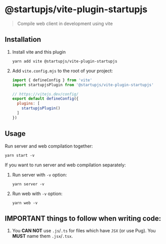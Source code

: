 # @startupjs/vite-plugin-startupjs

> Compile web client in development using vite

## Installation

1. Install vite and this plugin

    ```
    yarn add vite @startupjs/vite-plugin-startupjs
    ```

2. Add `vite.config.mjs` to the root of your project:

    ```js
    import { defineConfig } from 'vite'
    import startupjsPlugin from '@startupjs/vite-plugin-startupjs'

    // https://vitejs.dev/config/
    export default defineConfig({
      plugins: [
        startupjsPlugin()
      ]
    })
    ```

## Usage

Run server and web compilation together:

```
yarn start -v
```

If you want to run server and web compilation separately:

1. Run server with `-v` option:

    ```
    yarn server -v
    ```

2. Run web with `-v` option:

    ```
    yarn web -v
    ```

## **IMPORTANT** things to follow when writing code:

1. You **CAN NOT** use `.js`/`.ts` for files which have `JSX` (or use Pug). You **MUST** name them `.jsx`/`.tsx`.
